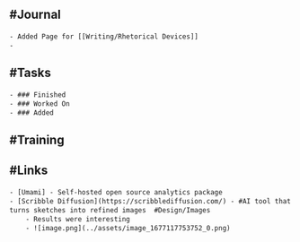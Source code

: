 ## #Journal
	- Added Page for [[Writing/Rhetorical Devices]]
	-
## #Tasks
	- ### Finished
	- ### Worked On
	- ### Added
## #Training
## #Links
	- [Umami] - Self-hosted open source analytics package
	- [Scribble Diffusion](https://scribblediffusion.com/) - #AI tool that turns sketches into refined images  #Design/Images
		- Results were interesting
		- ![image.png](../assets/image_1677117753752_0.png)
